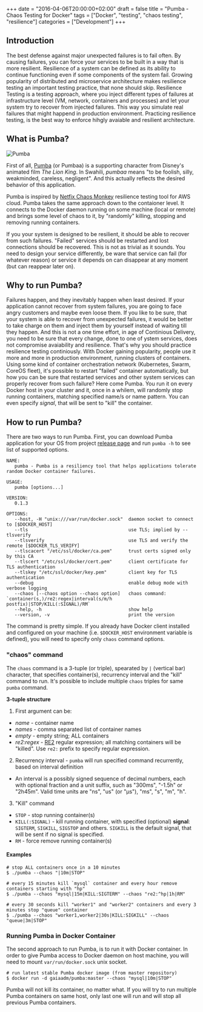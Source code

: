 +++
date = "2016-04-06T20:00:00+02:00"
draft = false
title = "Pumba - Chaos Testing for Docker"
tags = ["Docker", "testing", "chaos testing", "resilience"]
categories = ["Development"]
+++
## Introduction

The best defense against major unexpected failures is to fail often. By causing failures, you can force your services to be built in a way that is more resilient.
Resilience of a system can be defined as its ability to continue functioning even if some components of the system fail. Growing popularity of distributed and microservice architecture makes resilience testing an important testing practice, that none should skip.
Resilience Testing is a testing approach, where you inject different types of failures at infrastructure level (VM, network, containers and  processes) and let your system try to recover from injected failures. This way you simulate real failures that might happend in production environment. Practicing resilience testing, is the best way to enforce hihgly avaiable and resilient architecture.

## What is Pumba?

![Pumba](/img/pumba.png)

First of all, [Pumba](https://en.wikipedia.org/wiki/Timon_and_Pumbaa) (or Pumbaa) is a supporting character from Disney's animated film *The Lion King*. In Swahili, *pumbaa* means "to be foolish, silly, weakminded, careless, negligent". And this actually reflects the desired behavior of this application.

Pumba is inspired by [Netfix Chaos Monkey](https://github.com/Netflix/SimianArmy/wiki/Chaos-Monkey) resilience testing tool for AWS cloud. Pumba takes the same approach down to the contaioner level. It connects to the Docker daemon running on some machine (local or remote) and brings some level of chaos to it, by "randomly" killing, stopping and removing running containers.

If you your system is designed to be resilient, it should be able to recover from such failures. "Failed" services should be restarted and lost connections should be recovered. This is not as trivial as it sounds. You need to design your service differently, be ware that service can fail (for whatever reason) or service it depends on can disappear at any moment (but can reappear later on).

## Why to run Pumba?

Failures happen, and they inevitably happen when least desired. If your application cannot recover from system failures, you are going to face angry customers and maybe even loose them. If you like to be sure, that your system is able to recover from unexpected failures, it would be better to take charge on them and inject them by yourself instead of waiting till they happen. And this is not a one time effort, in age of Continious Delivery, you need to be sure that every change, done to one of ystem services, does not compromise avaiability and resilience. That's why you should practice resilience testing continiously.
With Docker gaining popularity, people use it more and more in production environment, running clusters of containers. Using some kind of container orchestration network (Kubernetes, Swarm, CoreOS fleet), it's possible to restart "failed" container automatically, but how you can be sure that restarted services and other system services can properly recover from such failure?
Here come Pumba. You run it on every Docker host in your cluster and it, once in a whilem, will randomly stop running containers, matching specified name/s or name pattern. You can even specify *signal*, that will be sent to "kill" the container.

## How to run Pumba?

There are two ways to run Pumba.
First, you can download Pumba application for your OS from project [release page](https://github.com/gaia-adm/pumba/releases) and run `pumba -h` to see list of supported options.

```
NAME:
   pumba - Pumba is a resiliency tool that helps applications tolerate random Docker container failures.

USAGE:
   pumba [options...]

VERSION:
   0.1.3

OPTIONS:
   --host, -H "unix:///var/run/docker.sock"  daemon socket to connect to [$DOCKER_HOST]
   --tls                                     use TLS; implied by --tlsverify
   --tlsverify                               use TLS and verify the remote [$DOCKER_TLS_VERIFY]
   --tlscacert "/etc/ssl/docker/ca.pem"      trust certs signed only by this CA
   --tlscert "/etc/ssl/docker/cert.pem"      client certificate for TLS authentication
   --tlskey "/etc/ssl/docker/key.pem"        client key for TLS authentication
   --debug                                   enable debug mode with  verbose logging
   --chaos [--chaos option --chaos option]   chaos command: `container(s,)/re2:regex|interval(s/m/h postfix)|STOP/KILL(:SIGNAL)/RM`
   --help, -h                                show help
   --version, -v                             print the version
```

The command is pretty simple. If you already have Docker client installed and configured on your machine (i.e. `$DOCKER_HOST` environment variable is defined), you will need to specify only `chaos` command options.

### "chaos" command

The `chaos` command is a 3-tuple (or triple), spearated by `|` (vertical bar) character, that specifies container(s), recurrency interval and the "kill" command to run. It's possible to include multiple `chaos` triples for same `pumba` command.

**3-tuple structure**

1. First argument can be:
  - *name* - container name
  - *names* - comma separated list of container names
  - *empty* - empty string; ALL containers
  - *re2:regex* - [RE2](https://github.com/google/re2/wiki/Syntax) regular expression; all matching containers will be "killed". Use `re2:` prefix to specify regular expression.
2. Recurrency interval - `pumba` will run specified command recurrently, based on interval definition
  - An interval is a possibly signed sequence of decimal numbers, each with optional fraction and a unit suffix, such as "300ms", "-1.5h" or "2h45m". Valid time units are "ns", "us" (or "µs"), "ms", "s", "m", "h".
3. "Kill" command
  - `STOP` - stop running container(s)
  - `KILL(:SIGNAL)` - kill running container, with specified (optional) **signal**: `SIGTERM`, `SIGKILL`, `SIGSTOP` and others. `SIGKILL` is the default signal, that will be sent if no signal is specified.
  - `RM` - force remove running container(s)

#### Examples

```
# stop ALL containers once in a 10 minutes
$ ./pumba --chaos "|10m|STOP"
```

```
# every 15 minutes kill `mysql` container and every hour remove containers starting with "hp"
$ ./pumba --chaos "mysql|15m|KILL:SIGTERM" --chaos "re2:^hp|1h|RM"
```

```
# every 30 seconds kill "worker1" and "worker2" containers and every 3 minutes stop "queue" container
$ ./pumba --chaos "worker1,worker2|30s|KILL:SIGKILL" --chaos "queue|3m|STOP"
```

### Running Pumba in Docker Container

The second approach to run Pumba, is to run it with Docker container.
In order to give Pumba access to Docker daemon on host machine, you will need to mount `var/run/docker.sock` unix socket.

```
# run latest stable Pumba docker image (from master repository)
$ docker run -d gaiaadm/pumba:master --chaos "mysql|10m|STOP"
```

Pumba will not kill its container, no matter what. If you will try to run multiple Pumba containers on same host, only last one will run and will stop all previous Pumba containers.
